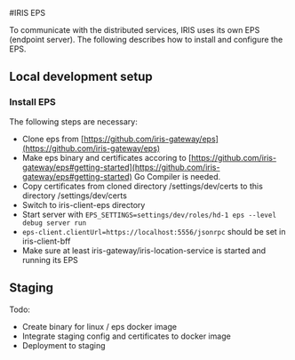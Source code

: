 #IRIS EPS 

To communicate with the distributed services, IRIS uses its own EPS (endpoint server). The following describes how to install and configure the EPS.

## Local development setup
### Install EPS
The following steps are necessary:
* Clone eps from [https://github.com/iris-gateway/eps](https://github.com/iris-gateway/eps)
* Make eps binary and certificates accoring to [https://github.com/iris-gateway/eps#getting-started](https://github.com/iris-gateway/eps#getting-started) Go Compiler is needed.
* Copy certificates from cloned directory /settings/dev/certs to this directory /settings/dev/certs
* Switch to iris-client-eps directory
* Start server with `EPS_SETTINGS=settings/dev/roles/hd-1 eps --level debug server run`
* `eps-client.clientUrl=https://localhost:5556/jsonrpc` should be set in iris-client-bff
* Make sure at least iris-gateway/iris-location-service is started and running its EPS

## Staging
Todo: 
* Create binary for linux / eps docker image
* Integrate staging config and certificates to docker image
* Deployment to staging 
